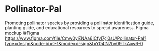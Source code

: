 # Pollinator-Pal
Promoting pollinator species by providing a pollinator identification guide, planting guide, and educational resources to spread awareness. 
Figma mockup @Figma https://www.figma.com/file/Cmw0yiZNAa6ICfyl7gi0sU/Pollinator-Pal?type=design&node-id=0-1&mode=design&t=Y04tN7bv09TkAxw6-0 
